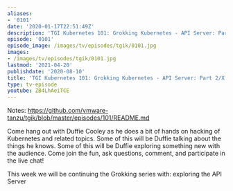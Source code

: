 ```yaml
---
aliases:
- '0101'
date: '2020-01-17T22:51:49Z'
description: 'TGI Kubernetes 101: Grokking Kubernetes - API Server: Part 2/X'
episode: '0101'
episode_image: /images/tv/episodes/tgik/0101.jpg
images:
- /images/tv/episodes/tgik/0101.jpg
lastmod: '2021-04-20'
publishdate: '2020-08-10'
title: 'TGI Kubernetes 101: Grokking Kubernetes - API Server: Part 2/X'
type: tv-episode
youtube: ZB4LhAeiTCE
---
```


Notes: https://github.com/vmware-tanzu/tgik/blob/master/episodes/101/README.md

Come hang out with Duffie Cooley as he does a bit of hands on hacking of Kubernetes and related topics. Some of this will be Duffie talking about the things he knows. Some of this will be Duffie exploring something new with the audience. Come join the fun, ask questions, comment, and participate in the live chat!

This week we will be continuing the Grokking series with: exploring the API Server